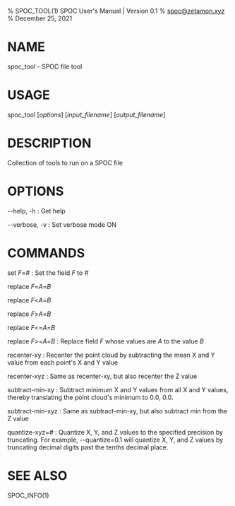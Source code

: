 % SPOC_TOOL(1) SPOC User's Manual | Version 0.1
% spoc@zetamon.xyz
% December 25, 2021

# NAME

spoc_tool - SPOC file tool

# USAGE

spoc_tool [*options*] [*input_filename*] [*output_filename*]

# DESCRIPTION

Collection of tools to run on a SPOC file

# OPTIONS

\-\-help, -h
:   Get help

\-\-verbose, -v
:   Set verbose mode ON

# COMMANDS

set *F*=*#*
:   Set the field *F* to *#*

replace *F*=*A*=*B*

replace *F*<*A*=*B*

replace *F*>*A*=*B*

replace *F*<=*A*=*B*

replace *F*>=*A*=*B*
:   Replace field *F* whose values are *A* to the value *B*

recenter-xy
:   Recenter the point cloud by subtracting the mean X and Y value from
    each point's X and Y value

recenter-xyz
:   Same as recenter-xy, but also recenter the Z value

subtract-min-xy
:   Subtract minimum X and Y values from all X and Y values, thereby
    translating the point cloud's minimum to 0.0, 0.0.

subtract-min-xyz
:   Same as subtract-min-xy, but also subtract min from the Z value

quantize-xyz=*#*
:   Quantize X, Y, and Z values to the specified precision by truncating.
    For example, --quantize=0.1 will quantize X, Y, and Z values by
    truncating decimal digits past the tenths decimal place.

# SEE ALSO

SPOC_INFO(1)
